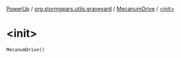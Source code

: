 [PowerUp](../../index.md) / [org.stormgears.utils.graveyard](../index.md) / [MecanumDrive](index.md) / [&lt;init&gt;](./-init-.md)

# &lt;init&gt;

`MecanumDrive()`